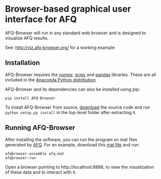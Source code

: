 # Browser-based graphical user interface for AFQ

AFQ-Browser will run in any standard web browser and is designed
to visualize AFQ results.

See: http://viz.afq-browser.org/ for a working example

## Installation

AFQ-Browser requires the [numpy](http://www.numpy.org/),
[scipy](http://scipy.org/scipylib/index.html) and
[pandas](http://pandas.pydata.org/) libraries. These are all included in the
[Anaconda Python distribution](https://docs.continuum.io/anaconda/)

AFQ-Browser and its dependencies can also be installed using pip:

    pip install AFQ-Browser


To install AFQ-Browser from source,
[download](https://github.com/yeatmanlab/AFQ-Browser/archive/master.zip) the
source code and run `python setup.py install` in the top-level folder after
extracting it.

## Running AFQ-Browser

After installing the software, you can run the program on mat files generated by
[AFQ](https://github.com/yeatmanlab/AFQ). For an example, download this
[mat file](XXX) and run:

    afqbrowser-assemble afq.mat
    afqbrowser-run

Open a browser pointing to http://localhost:8888, to view the visualization of
these data and to interact with it.
